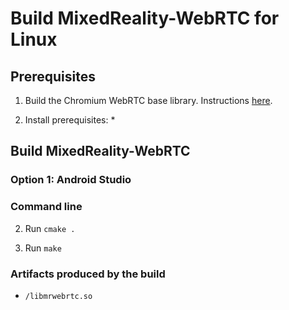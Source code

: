 # Build MixedReality-WebRTC for Linux

## Prerequisites

1. Build the Chromium WebRTC base library. Instructions [here](../libwebrtc/README.md).

2. Install prerequisites:
    * 

## Build MixedReality-WebRTC

### Option 1: Android Studio

### Command line

2. Run `cmake .`

2. Run `make`

### Artifacts produced by the build

* `/libmrwebrtc.so`
